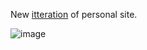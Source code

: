 New [itteration](https://github.com/Qawerz/SDGallery) of personal site.

![image](https://github.com/user-attachments/assets/ec843780-6854-4bd6-8929-01819f629a97)

